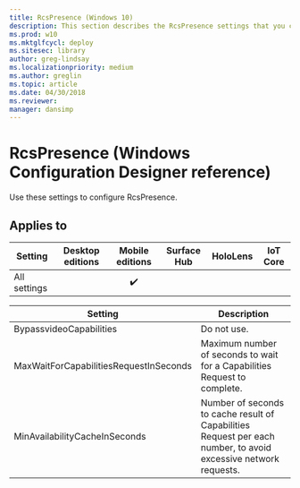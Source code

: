 ```yaml
---
title: RcsPresence (Windows 10)
description: This section describes the RcsPresence settings that you can configure in provisioning packages for Windows 10 using Windows Configuration Designer.
ms.prod: w10
ms.mktglfcycl: deploy
ms.sitesec: library
author: greg-lindsay
ms.localizationpriority: medium
ms.author: greglin
ms.topic: article
ms.date: 04/30/2018
ms.reviewer: 
manager: dansimp
---
```


# RcsPresence (Windows Configuration Designer reference)

Use these settings to configure RcsPresence. 

## Applies to

| Setting   | Desktop editions | Mobile editions | Surface Hub | HoloLens | IoT Core |
| --- | :---: | :---: | :---: | :---: | :---: |
| All settings |   | ✔️ |  |  |  |

Setting | Description
--- | ---
BypassvideoCapabilities | Do not use.
MaxWaitForCapabilitiesRequestInSeconds | Maximum number of seconds to wait for a Capabilities Request to complete. 
MinAvailabilityCacheInSeconds |  Number of seconds to cache result of Capabilities Request per each number, to avoid excessive network requests.


